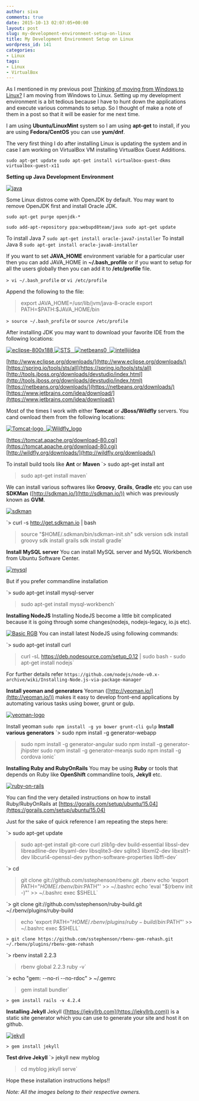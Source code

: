 ```yaml
---
author: siva
comments: true
date: 2015-10-13 02:07:05+00:00
layout: post
slug: my-development-environment-setup-on-linux
title: My Development Environment Setup on Linux
wordpress_id: 141
categories:
- Linux
tags:
- Linux
- VirtualBox
---
```


As I mentioned in my previous post [Thinking of moving from Windows to Linux?](http://sivalabs.in/thinking-of-moving-from-windows-to-linux/) I am moving from Windows to Linux. Setting up my development environment is a bit tedious because I have to hunt down the applications and execute various commands to setup. So I thought of make a note of them in a post so that it will be easier for me next time.

I am using **Ubuntu/LinuxMint** system so I am using **apt-get** to install, if you are using **Fedora/CentOS** you can use **yum/dnf**.

The very first thing I do after installing Linux is updating the system and in case I am working on VirtualBox VM installing VirtualBox Guest Additions.

`sudo apt-get update
sudo apt-get install virtualbox-guest-dkms virtualbox-guest-x11`

**Setting up Java Development Environment**

[![java](http://sivalabs.in/wp-content/uploads/2015/10/java-300x225.jpg)](http://sivalabs.in/wp-content/uploads/2015/10/java.jpg)

Some Linux distros come with OpenJDK by default. You may want to remove OpenJDK first and install Oracle JDK.

`sudo apt-get purge openjdk-*`

`sudo add-apt-repository ppa:webupd8team/java
sudo apt-get update`

To install Java 7 `sudo apt-get install oracle-java7-installer`
To install Java 8 `sudo apt-get install oracle-java8-installer`

If you want to set **JAVA_HOME** environment variable for a particular user then you can add JAVA_HOME in **~/.bash_profile** or if you want to setup for all the users globally then you can add it to **/etc/profile** file.

`> vi ~/.bash_profile` or `vi /etc/profile`

Append the following to the file:


<blockquote>export JAVA_HOME=/usr/lib/jvm/java-8-oracle
export PATH=$PATH:$JAVA_HOME/bin</blockquote>


`> source ~/.bash_profile` or `source /etc/profile`

After installing JDK you may want to download your favorite IDE from the following locations:

[![eclipse-800x188](http://sivalabs.in/wp-content/uploads/2015/10/eclipse-800x188-300x71.png)](http://sivalabs.in/wp-content/uploads/2015/10/eclipse-800x188.png)[ ![STS](http://sivalabs.in/wp-content/uploads/2015/10/STS.png)](http://sivalabs.in/wp-content/uploads/2015/10/STS.png)[   ![netbeans0](http://sivalabs.in/wp-content/uploads/2015/10/netbeans0.png)  ](http://sivalabs.in/wp-content/uploads/2015/10/netbeans0.png)[![intellijidea](http://sivalabs.in/wp-content/uploads/2015/10/intellijidea.png)](http://sivalabs.in/wp-content/uploads/2015/10/intellijidea.png)

[http://www.eclipse.org/downloads/](http://www.eclipse.org/downloads/)
[https://spring.io/tools/sts/all](https://spring.io/tools/sts/all)
[http://tools.jboss.org/downloads/devstudio/index.html](http://tools.jboss.org/downloads/devstudio/index.html)
[https://netbeans.org/downloads/](https://netbeans.org/downloads/)
[https://www.jetbrains.com/idea/download/](https://www.jetbrains.com/idea/download/)

Most of the times I work with either **Tomcat** or **JBoss/Wildfly** servers. You cand ownload them from the following locations:

[![Tomcat-logo](http://sivalabs.in/wp-content/uploads/2015/10/Tomcat-logo-300x200.png)](http://sivalabs.in/wp-content/uploads/2015/10/Tomcat-logo.png)[  ![Wildfly_logo](http://sivalabs.in/wp-content/uploads/2015/10/Wildfly_logo-300x93.png)](http://sivalabs.in/wp-content/uploads/2015/10/Wildfly_logo.png)

[https://tomcat.apache.org/download-80.cgi](https://tomcat.apache.org/download-80.cgi)
[http://wildfly.org/downloads/](http://wildfly.org/downloads/)

To install build tools like **Ant** or **Maven**
`> sudo apt-get install ant
> sudo apt-get install maven`

We can install various softwares like **Groovy**, **Grails**, **Gradle** etc you can use **SDKMan** ([http://sdkman.io/](http://sdkman.io/)) which was previously known as **GVM**.

[![sdkman](http://sivalabs.in/wp-content/uploads/2015/10/sdkman.png)](http://sivalabs.in/wp-content/uploads/2015/10/sdkman.png)

`> curl -s http://get.sdkman.io | bash
> source "$HOME/.sdkman/bin/sdkman-init.sh"
> sdk version
> sdk install groovy
> sdk install grails
> sdk install gradle`

**Install MySQL server**
You can install MySQL server and MySQL Workbench from Ubuntu Software Center.

[![mysql](http://sivalabs.in/wp-content/uploads/2015/10/mysql-300x110.jpg)](http://sivalabs.in/wp-content/uploads/2015/10/mysql.jpg)

But if you prefer commandline installation

`> sudo apt-get install mysql-server
> sudo apt-get install mysql-workbench`

**Installing NodeJS**
Installing NodeJS become a little bit complicated because it is going through some changes(nodejs, nodejs-legacy, io.js etc).

[![Basic RGB](http://sivalabs.in/wp-content/uploads/2015/10/nodejs-dark1-300x128.jpg)](http://sivalabs.in/wp-content/uploads/2015/10/nodejs-dark1.jpg)
You can install latest NodeJS using following commands:

`> sudo apt-get install curl
> curl -sL https://deb.nodesource.com/setup_0.12 | sudo bash -
> sudo apt-get install nodejs`

For further details refer `https://github.com/nodejs/node-v0.x-archive/wiki/Installing-Node.js-via-package-manager`

**Install yeoman and generators**
Yeoman ([http://yeoman.io/](http://yeoman.io/)) makes it easy to develop front-end applications by automating various tasks using bower, grunt or gulp.

[![yeoman-logo](http://sivalabs.in/wp-content/uploads/2015/10/yeoman-logo-300x260.png)](http://sivalabs.in/wp-content/uploads/2015/10/yeoman-logo.png)

Install yeoman `sudo npm install -g yo bower grunt-cli gulp`
**Install various generators**
`> sudo npm install -g generator-webapp
> sudo npm install -g generator-angular
> sudo npm install -g generator-jhipster
> sudo npm install -g generator-meanjs
> sudo npm install -g cordova ionic`

**Installing Ruby and RubyOnRails**
You may be using **Ruby** or tools that depends on Ruby like **OpenShift** commandline tools, **Jekyll** etc.

[![ruby-on-rails](http://sivalabs.in/wp-content/uploads/2015/10/ruby-on-rails-300x300.jpg)](http://sivalabs.in/wp-content/uploads/2015/10/ruby-on-rails.jpg)

You can find the very detailed instructions on how to install Ruby/RubyOnRails at [https://gorails.com/setup/ubuntu/15.04](https://gorails.com/setup/ubuntu/15.04)

Just for the sake of quick reference I am repeating the steps here:

`> sudo apt-get update
> sudo apt-get install git-core curl zlib1g-dev build-essential libssl-dev libreadline-dev libyaml-dev libsqlite3-dev sqlite3 libxml2-dev libxslt1-dev libcurl4-openssl-dev python-software-properties libffi-dev`

`> cd
> git clone git://github.com/sstephenson/rbenv.git .rbenv
> echo 'export PATH="$HOME/.rbenv/bin:$PATH"' >> ~/.bashrc
> echo 'eval "$(rbenv init -)"' >> ~/.bashrc
> exec $SHELL`

`> git clone git://github.com/sstephenson/ruby-build.git ~/.rbenv/plugins/ruby-build
> echo 'export PATH="$HOME/.rbenv/plugins/ruby-build/bin:$PATH"' >> ~/.bashrc
> exec $SHELL`

`> git clone https://github.com/sstephenson/rbenv-gem-rehash.git ~/.rbenv/plugins/rbenv-gem-rehash`

`> rbenv install 2.2.3
> rbenv global 2.2.3
> ruby -v`

`> echo "gem: --no-ri --no-rdoc" > ~/.gemrc
> gem install bundler`

`> gem install rails -v 4.2.4`

**Installing Jekyll**
Jekyll ([https://jekyllrb.com](https://jekyllrb.com)) is a static site generator which you can use to generate your site and host it on github.

[![jekyll](http://sivalabs.in/wp-content/uploads/2015/10/jekyll-300x169.jpg)](http://sivalabs.in/wp-content/uploads/2015/10/jekyll.jpg)

`> gem install jekyll`

**Test drive Jekyll**
`> jekyll new myblog
> cd myblog
> jekyll serve`

Hope these installation instructions helps!!

_Note: All the images belong to their respective owners._
